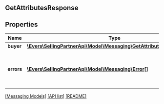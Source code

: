 ## GetAttributesResponse

## Properties

Name | Type | Description | Notes
------------ | ------------- | ------------- | -------------
**buyer** | [**\Evers\SellingPartnerApi\Model\Messaging\GetAttributesResponseBuyer**](GetAttributesResponseBuyer.md) |  | [optional]
**errors** | [**\Evers\SellingPartnerApi\Model\Messaging\Error[]**](Error.md) | A list of error responses returned when a request is unsuccessful. | [optional]

[[Messaging Models]](../) [[API list]](../../Api) [[README]](../../../README.md)
